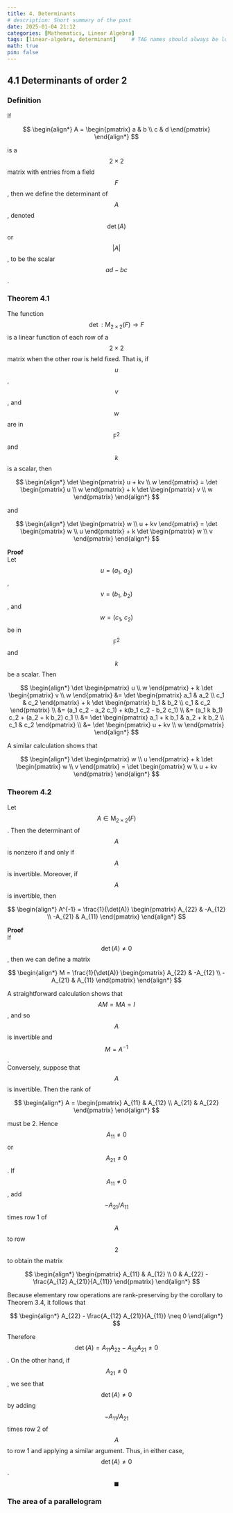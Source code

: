 ```yaml
---
title: 4. Determinants
# description: Short summary of the post
date: 2025-01-04 21:12
categories: [Mathematics, Linear Algebra]
tags: [linear-algebra, determinant]     # TAG names should always be lowercase
math: true
pin: false
---
```


## 4.1 Determinants of order 2

### Definition

If

$$
\begin{align*}
    A =
    \begin{pmatrix}
        a & b \\
        c & d
    \end{pmatrix}
\end{align*}
$$

is a $$ 2 \times 2 $$ matrix with entries from a field $$ F $$, then we define the determinant of $$ A $$, denoted $$ \det(A) $$ or
$$ |A| $$
, to be the scalar $$ ad - bc $$.

### Theorem 4.1

The function $$ \det: \mathsf{M}_{2 \times 2}(F) \rightarrow F $$ is a linear function of each row of a $$ 2 \times 2 $$ matrix when the other row is held fixed.
That is, if $$ u $$, $$ v $$, and $$ w $$ are in $$ \mathsf{F}^2 $$ and $$ k $$ is a scalar, then

$$
\begin{align*}
    \det
    \begin{pmatrix}
        u + kv \\
        w
    \end{pmatrix}
    = \det
    \begin{pmatrix}
        u \\
        w
    \end{pmatrix}
    + k \det
    \begin{pmatrix}
        v \\
        w
    \end{pmatrix}
\end{align*}
$$

and

$$
\begin{align*}
    \det
    \begin{pmatrix}
        w \\
        u + kv
    \end{pmatrix}
    = \det
    \begin{pmatrix}
        w \\
        u
    \end{pmatrix}
    + k \det
    \begin{pmatrix}
        w \\
        v
    \end{pmatrix}
\end{align*}
$$

**Proof**  
Let $$ u = (a_1, \ a_2) $$, $$ v = (b_1, \ b_2) $$, and $$ w = (c_1, \ c_2) $$ be in $$ \mathsf{F}^2 $$ and $$ k $$ be a scalar.
Then

$$
\begin{align*}
    \det
    \begin{pmatrix}
        u \\
        w
    \end{pmatrix}
    + k \det
    \begin{pmatrix}
        v \\
        w
    \end{pmatrix}
    &= \det
    \begin{pmatrix}
        a_1 & a_2 \\
        c_1 & c_2
    \end{pmatrix}
    + k \det
    \begin{pmatrix}
        b_1 & b_2 \\
        c_1 & c_2
    \end{pmatrix} \\
    &= (a_1 c_2 - a_2 c_1) + k(b_1 c_2 - b_2 c_1) \\
    &= (a_1 k b_1) c_2 + (a_2 + k b_2) c_1 \\
    &= \det
    \begin{pmatrix}
        a_1 + k b_1 & a_2 + k b_2 \\
        c_1 & c_2
    \end{pmatrix} \\
    &= \det
    \begin{pmatrix}
        u + kv \\
        w
    \end{pmatrix}
\end{align*}
$$

A similar calculation shows that

$$
\begin{align*}
    \det
    \begin{pmatrix}
        w \\
        u
    \end{pmatrix}
    + k \det
    \begin{pmatrix}
        w \\
        v
    \end{pmatrix}
    = \det
    \begin{pmatrix}
        w \\
        u + kv
    \end{pmatrix}
\end{align*}
$$

### Theorem 4.2

Let $$ A \in \mathsf{M}_{2 \times 2}(F) $$.
Then the determinant of $$ A $$ is nonzero if and only if $$ A $$ is invertible.
Moreover, if $$ A $$ is invertible, then

$$
\begin{align*}
    A^{-1} = \frac{1}{\det(A)}
    \begin{pmatrix}
        A_{22} & -A_{12} \\
        -A_{21} & A_{11}
    \end{pmatrix}
\end{align*}
$$

**Proof**  
If $$ \det(A) \neq 0 $$, then we can define a matrix

$$
\begin{align*}
    M = \frac{1}{\det(A)}
    \begin{pmatrix}
        A_{22} & -A_{12} \\
        -A_{21} & A_{11}
    \end{pmatrix}
\end{align*}
$$

A straightforward calculation shows that $$ AM = MA = I $$, and so $$ A $$ is invertible and $$ M = A^{-1} $$.  
Conversely, suppose that $$ A $$ is invertible.
Then the rank of

$$
\begin{align*}
    A =
    \begin{pmatrix}
        A_{11} & A_{12} \\
        A_{21} & A_{22}
    \end{pmatrix}
\end{align*}
$$

must be 2.
Hence $$ A_{11} \neq 0 $$ or $$ A_{21} \neq 0 $$.
If $$ A_{11} \neq 0 $$, add $$ -A_{21} / A_{11} $$ times row 1 of $$ A $$ to row $$ 2 $$ to obtain the matrix

$$
\begin{align*}
    \begin{pmatrix}
        A_{11} & A_{12} \\
        0 & A_{22} - \frac{A_{12} A_{21}}{A_{11}}
    \end{pmatrix}
\end{align*}
$$

Because elementary row operations are rank-preserving by the corollary to Theorem 3.4, it follows that

$$
\begin{align*}
    A_{22} - \frac{A_{12} A_{21}}{A_{11}} \neq 0
\end{align*}
$$

Therefore $$ \det(A) = A_{11} A_{22} - A_{12} A_{21} \neq 0 $$.
On the other hand, if $$ A_{21} \neq 0 $$, we see that $$ \det(A) \neq 0 $$ by adding $$ -A_{11} / A_{21} $$ times row 2 of $$ A $$ to row 1 and applying a similar argument.
Thus, in either case, $$ \det(A) \neq 0 $$. $$ \blacksquare $$

### The area of a parallelogram